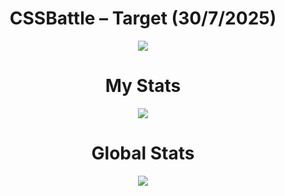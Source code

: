 <h1 align="center">CSSBattle – Target (30/7/2025)</h1>

<p align="center">
  <img src="https://github.com/user-attachments/assets/7d447498-8483-4e4f-a7dd-e3caa36eb71e">
</p>

<h1 align="center">My Stats</h1>

<p align="center">
  <img src="https://github.com/user-attachments/assets/d4e06e3e-e849-449a-9672-c4495497e5da">
</p>

<h1 align="center">Global Stats</h1>

<p align="center">
  <img src="https://github.com/user-attachments/assets/90938b21-87c3-45b2-b283-270e39681b99">
</p>
